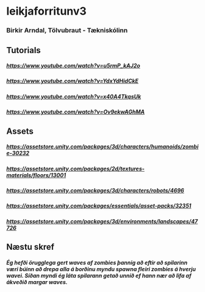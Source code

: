 # leikjaforritunv3

### Birkir Arndal, Tölvubraut - Tækniskólinn

## Tutorials

##### https://www.youtube.com/watch?v=u5rmP_kAJ2o
##### https://www.youtube.com/watch?v=YdxYdHidCkE
##### https://www.youtube.com/watch?v=x40A4TkqsUk
##### https://www.youtube.com/watch?v=Ov9ekwAGhMA

## Assets

##### https://assetstore.unity.com/packages/3d/characters/humanoids/zombie-30232
##### https://assetstore.unity.com/packages/2d/textures-materials/floors/13001
##### https://assetstore.unity.com/packages/3d/characters/robots/4696
##### https://assetstore.unity.com/packages/essentials/asset-packs/32351
##### https://assetstore.unity.com/packages/3d/environments/landscapes/47726

## Næstu skref

##### Ég hefði örugglega gert waves af zombies þannig að eftir að spilarinn væri búinn að drepa alla á borðinu myndu spawna fleiri zombies á hverju wavei. Síðan myndi ég láta spilarann getað unnið ef hann nær að lifa af ákveðið margar waves. 
